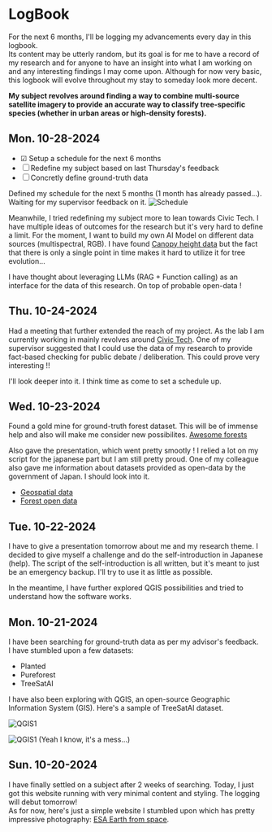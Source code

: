 # LogBook

For the next 6 months, I'll be logging my advancements every day in this logbook.  
Its content may be utterly random, but its goal is for me to have a record of my research and for anyone to have an insight into what I am working on and any interesting findings I may come upon. Although for now very basic, this logbook will evolve throughout my stay to someday look more decent.

**My subject revolves around finding a way to combine multi-source satellite imagery to provide an accurate way to classify tree-specific species (whether in urban areas or high-density forests).**

## Mon. 10-28-2024

- &#9745; Setup a schedule for the next 6 months
- &#9744; Redefine my subject based on last Thursday's feedback
- &#9744; Concretly define ground-truth data

Defined my schedule for the next 5 months (1 month has already passed...). Waiting for my supervisor feedback on it.
![Schedule](/images/1028-Schedule.webp)

Meanwhile, I tried redefining my subject more to lean towards Civic Tech. I have multiple ideas of outcomes for the research but it's very hard to define a limit. For the moment, I want to build my own AI Model on different data sources (multispectral, RGB). I have found [Canopy height data](https://langnico.github.io/globalcanopyheight/) but the fact that there is only a single point in time makes it hard to utilize it for tree evolution...

I have thought about leveraging LLMs (RAG + Function calling) as an interface for the data of this research. On top of probable open-data !

## Thu. 10-24-2024

Had a meeting that further extended the reach of my project. As the lab I am currently working in mainly revolves around [Civic Tech](https://en.wikipedia.org/wiki/Civic_technology). One of my supervisor suggested that I could use the data of my research to provide fact-based checking for public debate / deliberation. This could prove very interesting !!

I'll look deeper into it. I think time as come to set a schedule up.

## Wed. 10-23-2024

Found a gold mine for ground-truth forest dataset. This will be of immense help and also will make me consider new possibilites.
[Awesome forests](https://github.com/blutjens/awesome-forests?tab=readme-ov-file)

Also gave the presentation, which went pretty smootly ! I relied a lot on my script for the japanese part but I am still pretty proud. One of my colleague also gave me information about datasets provided as open-data by the government of Japan. I should look into it.
- [Geospatial data](https://www.geospatial.jp/ckan/organization/rinya)
- [Forest open data](https://nlftp.mlit.go.jp/ksj/gml/datalist/KsjTmplt-A45.html)


## Tue. 10-22-2024

I have to give a presentation tomorrow about me and my research theme. I decided to give myself a challenge and do the self-introduction in Japanese (help). The script of the self-introduction is all written, but it's meant to just be an emergency backup. I'll try to use it as little as possible.

In the meantime, I have further explored QGIS possibilities and tried to understand how the software works.

## Mon. 10-21-2024

I have been searching for ground-truth data as per my advisor's feedback.  
I have stumbled upon a few datasets:

- Planted
- Pureforest
- TreeSatAI

I have also been exploring with QGIS, an open-source Geographic Information System (GIS).
Here's a sample of TreeSatAI dataset.

![QGIS1](/images/1021-QGIS1.webp)

![QGIS1](/images/1021-QGIS2.webp)
(Yeah I know, it's a mess...)

## Sun. 10-20-2024

I have finally settled on a subject after 2 weeks of searching. Today, I just got this website running with very minimal content and styling. The logging will debut tomorrow!  
As for now, here's just a simple website I stumbled upon which has pretty impressive photography: [ESA Earth from space](<https://www.esa.int/ESA_Multimedia/Sets/Earth_from_Space_image_collection/(result_type)/images>).
